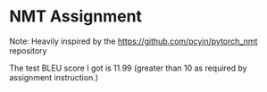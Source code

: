 # NMT Assignment
Note: Heavily inspired by the https://github.com/pcyin/pytorch_nmt repository

The test BLEU score I got is 11.99 (greater than 10 as required by assignment instruction.)

